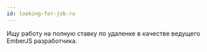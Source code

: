 ```yaml
---
id: looking-for-job-ru
---
```


Ищу работу на полную ставку по удаленке в качестве ведущего EmberJS разработчика.
